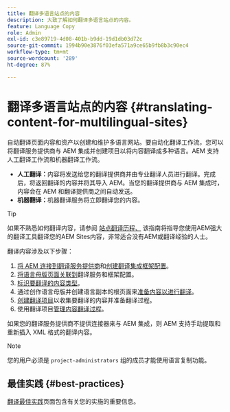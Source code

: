 ```yaml
---
title: 翻译多语言站点的内容
description: 大致了解如何翻译多语言站点的内容。
feature: Language Copy
role: Admin
exl-id: c3e89719-4d08-401b-b9dd-19d1db03d72c
source-git-commit: 1994b90e3876f03efa571a9ce65b9fb8b3c90ec4
workflow-type: tm+mt
source-wordcount: '289'
ht-degree: 87%

---
```


# 翻译多语言站点的内容 {#translating-content-for-multilingual-sites}

自动翻译页面内容和资产以创建和维护多语言网站。要自动化翻译工作流，您可以将翻译服务提供商与 AEM 集成并创建项目以将内容翻译成多种语言。AEM 支持人工翻译工作流和机器翻译工作流。

* **人工翻译：**&#x200B;内容将发送给您的翻译提供商并由专业翻译人员进行翻译。完成后，将返回翻译的内容并将其导入 AEM。当您的翻译提供商与 AEM 集成时，内容会在 AEM 和翻译提供商之间自动发送。
* **机器翻译：**&#x200B;机器翻译服务将立即翻译您的内容。

>[!TIP]
>
>如果不熟悉如何翻译内容，请参阅 [站点翻译历程、](/help/journey-sites/translation/overview.md) 该指南将指导您使用AEM强大的翻译工具翻译您的AEM Sites内容，非常适合没有AEM或翻译经验的人士。

翻译内容涉及以下步骤：

1. [将 AEM 连接到翻译服务提供商](integration-framework.md#connecting-to-a-translation-service-provider)和[创建翻译集成框架配置](integration-framework.md)。
1. [将语言母版页面关联到](integration-framework.md#configuring-pages-for-translation)翻译服务和框架配置。
1. [标识要翻译的内容类型](rules.md)。
1. 通过创作语言母版并创建语言副本的根页面来[准备内容以进行翻译](preparation.md)。
1. [创建翻译项目](managing-projects.md)以收集要翻译的内容并准备翻译过程。
1. 使用翻译项目[管理内容翻译过程](managing-projects.md)。

如果您的翻译服务提供商不提供连接器来与 AEM 集成，则 AEM 支持手动提取和重新插入 XML 格式的翻译内容。

>[!NOTE]
>
>您的用户必须是 `project-administrators` 组的成员才能使用语言复制功能。

## 最佳实践 {#best-practices}

[翻译最佳实践](best-practices.md)页面包含有关您的实施的重要信息。

